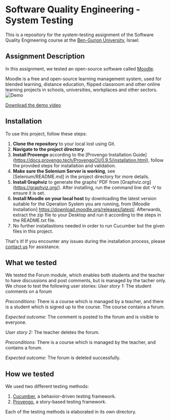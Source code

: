 
# Software Quality Engineering - System Testing
This is a repository for the system-testing assignment of the Software Quality Engineering course at the [Ben-Gurion University](https://in.bgu.ac.il/), Israel.

## Assignment Description
In this assignment, we tested an open-source software called [Moodle](https://github.com/BGU-SE-Courses/2023-mbt-52-06).

Moodle is a free and open-source learning management system, used for blended learning, distance education, flipped classroom and other online learning projects in schools, universities, workplaces and other sectors. 
![Demo](PROVENGO-gif.gif)

[Download the demo video](PROVENGO-run.mp4)

## Installation
To use this project, follow these steps:
1. **Clone the repository** to your local lost using Git.
2. **Navigate to the project directory**.
3. **Install Provengo** according to the [Provengo Installation Guide] (https://docs.provengo.tech/ProvengoCli/0.9.5/installation.html), follow the provided steps for installation and validation.
4. **Make sure the Selenium Server is working**, see [Selenium/README.md] in the project directory for more details.
5. **Install Graphviz** to generate the graphs’ PDF from [Graphviz.org] (https://graphviz.org/). After installing, run the command line dot -V to ensure it is set.
6. **Install Moodle on your local host** by downloading the latest version suitable for the Operation System you are running, from [Moodle Installation] https://download.moodle.org/releases/latest/. Afterwards, extract the zip file to your Desktop and run it according to the steps in the README.txt file.
7. No further installastions needed in order to run Cucumber but the given files in this project.

That's it! If you encounter any issues during the installation process, please [contact us](shirmor98@gmail.com) for assistance.


## What we tested
We tested the Forum module, which enables both students and the teacher to have discussions and post comments, but is managed by the tacher only. We chose to test the following user stories: 
*User story 1:* The student comments on a forum

*Preconditions:* There is a course which is managed by a teacher, and there is a student which is signed up to the course. The course contains a forum.

*Expected outcome:* The comment is posted to the forum and is visible to everyone.

*User story 2:* The teacher deletes the forum.

*Preconditions:* There is a course which is managed by the teacher, and contains a forum.

*Expected outcome:* The forum is deleted successfully.

## How we tested
We used two different testing methods:
1. [Cucumber](https://cucumber.io/), a behavior-driven testing framework.
2. [Provengo](https://provengo.tech/), a story-based testing framework.

Each of the testing methods is elaborated in its own directory. 
